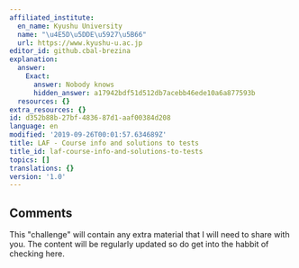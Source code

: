 ```yaml
---
affiliated_institute:
  en_name: Kyushu University
  name: "\u4E5D\u5DDE\u5927\u5B66"
  url: https://www.kyushu-u.ac.jp
editor_id: github.cbal-brezina
explanation:
  answer:
    Exact:
      answer: Nobody knows
      hidden_answer: a17942bdf51d512db7acebb46ede10a6a877593b
  resources: {}
extra_resources: {}
id: d352b88b-27bf-4836-87d1-aaf00384d208
language: en
modified: '2019-09-26T00:01:57.634689Z'
title: LAF - Course info and solutions to tests
title_id: laf-course-info-and-solutions-to-tests
topics: []
translations: {}
version: '1.0'
---
```


## Comments

This "challenge" will contain any extra material that I will need to share with you.
The content will be regularly updated so do get into the habbit of checking here.







